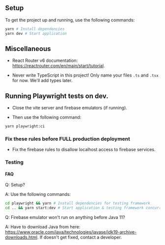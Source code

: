## Setup

To get the project up and running, use the following commands:

```bash
yarn # Install dependencies
yarn dev # Start application
```

## Miscellaneous

- React Router v6 documentation: https://reactrouter.com/en/main/start/tutorial.

- Never write TypeScript in this project! Only name your files `.ts` and `.tsx` for now. We'll add types later.

## Running Playwright tests on dev.

- Close the vite server and firebase emulators (if running).

- Then use the following command:

```bash
yarn playwright:ci
```

### Fix these rules before FULL production deployment

- Fix the firebase rules to disallow localhost access to firebase services.

### Testing

#### FAQ

Q: Setup?

A: Use the following commands:

```bash
cd playwright && yarn # Install dependencies for testing framework
cd .. && yarn start:dev # Start application & testing framework concurrently
```

Q: Firebase emulator won't run on anything before Java 11?

A: Have to download Java from here: https://www.oracle.com/java/technologies/javase/jdk19-archive-downloads.html. If doesn't get fixed, contact a developer.

